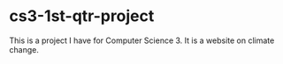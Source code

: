 # cs3-1st-qtr-project
This is a project I have for Computer Science 3. It is a website on climate change.
